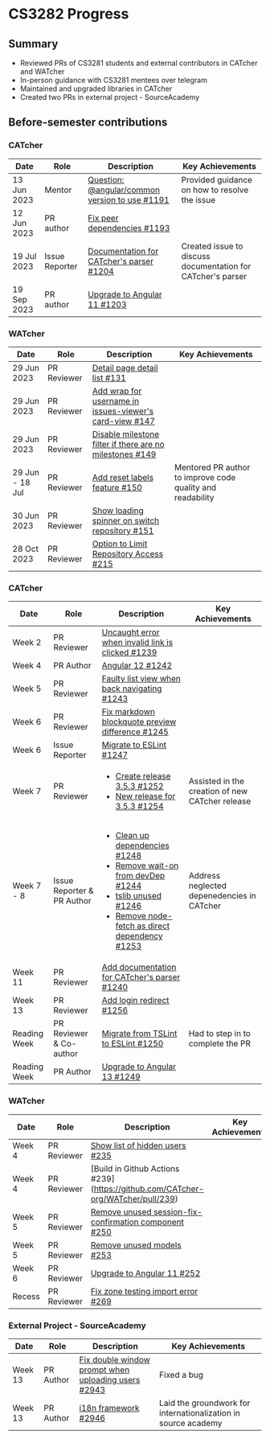 # CS3282 Progress

## Summary

- Reviewed PRs of CS3281 students and external contributors in CATcher and WATcher
- In-person guidance with CS3281 mentees over telegram
- Maintained and upgraded libraries in CATcher
- Created two PRs in external project - SourceAcademy


## Before-semester contributions

### CATcher

| Date   | Role  | Description | Key Achievements | 
|------- | ------| ----------- | ---------------- |
| 13 Jun 2023 | Mentor  | [Question: @angular/common version to use #1191](https://github.com/CATcher-org/CATcher/issues/1191) | Provided guidance on how to resolve the issue |
| 12 Jun 2023 | PR author | [Fix peer dependencies #1193](https://github.com/CATcher-org/CATcher/pull/1193) | 
| 19 Jul 2023 | Issue Reporter | [Documentation for CATcher's parser  #1204](https://github.com/CATcher-org/CATcher/issues/1204) | Created issue to discuss documentation for CATcher's parser |
| 19 Sep 2023 | PR author | [Upgrade to Angular 11 #1203](https://github.com/CATcher-org/CATcher/pull/1203) |


### WATcher

| Date |  Role  | Description | Key Achievements |
| ---- |------- | ----------- | ---------------- |
| 29 Jun 2023 | PR Reviewer | [Detail page detail list #131](https://github.com/CATcher-org/WATcher/pull/131)
| 29 Jun 2023 | PR Reviewer | [Add wrap for username in issues-viewer's card-view #147](https://github.com/CATcher-org/WATcher/pull/147)
| 29 Jun 2023 | PR Reviewer | [Disable milestone filter if there are no milestones #149](https://github.com/CATcher-org/WATcher/pull/149)
| 29 Jun - 18 Jul | PR Reviewer | [Add reset labels feature  #150](https://github.com/CATcher-org/WATcher/pull/150) | Mentored PR author to improve code quality and readability
| 30 Jun 2023 | PR Reviewer |  [Show loading spinner on switch repository #151](https://github.com/CATcher-org/WATcher/pull/151)
| 28 Oct 2023 | PR Reviewer | [Option to Limit Repository Access #215](https://github.com/CATcher-org/WATcher/pull/215)


### CATcher

| Date | Role | Description | Key Achievements |
| ---- | ---- | ----------- | ---------------- |
| Week 2 | PR Reviewer | [Uncaught error when invalid link is clicked #1239](https://github.com/CATcher-org/CATcher/pull/1239)
| Week 4 | PR Author | [Angular 12 #1242](https://github.com/CATcher-org/CATcher/pull/1242)
| Week 5 | PR Reviewer | [Faulty list view when back navigating #1243](https://github.com/CATcher-org/CATcher/pull/1243)
| Week 6 | PR Reviewer | [Fix markdown blockquote preview difference #1245](https://github.com/CATcher-org/CATcher/pull/1245)
| Week 6 | Issue Reporter | [Migrate to ESLint #1247](https://github.com/CATcher-org/CATcher/issues/1247)
| Week 7 | PR Reviewer | <ul><li>[Create release 3.5.3 #1252](https://github.com/CATcher-org/CATcher/pull/1252)</li><li>[New release for 3.5.3 #1254](https://github.com/CATcher-org/CATcher/pull/1254)</li></ul> | Assisted in the creation of new CATcher release
| Week 7 - 8| Issue Reporter & PR Author   | <ul><li>[Clean up dependencies #1248](https://github.com/CATcher-org/CATcher/pull/1248)</li><li>[Remove wait-on from devDep #1244](https://github.com/CATcher-org/CATcher/issues/1244)</li><li>[tslib unused #1246](https://github.com/CATcher-org/CATcher/issues/1246)</li><li>[Remove node-fetch as direct dependency #1253](https://github.com/CATcher-org/CATcher/issues/1253)</li></ul> | Address neglected depenedencies in CATcher
| Week 11 | PR Reviewer | [Add documentation for CATcher's parser #1240](https://github.com/CATcher-org/CATcher/pull/1240) | 
| Week 13 | PR Reviewer | [Add login redirect #1256](https://github.com/CATcher-org/CATcher/pull/1256) | 
| Reading Week | PR Reviewer & Co-author | [Migrate from TSLint to ESLint #1250](https://github.com/CATcher-org/CATcher/pull/1250) | Had to step in to complete the PR
| Reading Week | PR Author | [Upgrade to Angular 13 #1249](https://github.com/CATcher-org/CATcher/pull/1249) |



### WATcher

| Date | Role | Description | Key Achievements |
| ---- | ---- | ----------- | ---------------- |
| Week 4 | PR Reviewer | [Show list of hidden users #235](https://github.com/CATcher-org/WATcher/pull/235)
| Week 4 | PR Reviewer | [Build in Github Actions #239] (https://github.com/CATcher-org/WATcher/pull/239)
| Week 5 | PR Reviewer | [Remove unused session-fix-confirmation component #250](https://github.com/CATcher-org/WATcher/pull/250)
| Week 5 | PR Reviewer | [Remove unused models #253](https://github.com/CATcher-org/WATcher/pull/253)
| Week 6 | PR Reviewer | [Upgrade to Angular 11 #252](https://github.com/CATcher-org/WATcher/pull/252)
| Recess | PR Reviewer | [Fix zone testing import error #269](https://github.com/CATcher-org/WATcher/pull/269)

### External Project - SourceAcademy

| Date | Role | Description | Key Achievements |
| ---- | ---- | ----------- | ---------------- |
| Week 13 | PR Author | [Fix double window prompt when uploading users #2943](https://github.com/source-academy/frontend/pull/2943) | Fixed a bug
| Week 13 | PR Author | [i18n framework #2946](https://github.com/source-academy/frontend/pull/2946) | Laid the groundwork for internationalization in source academy